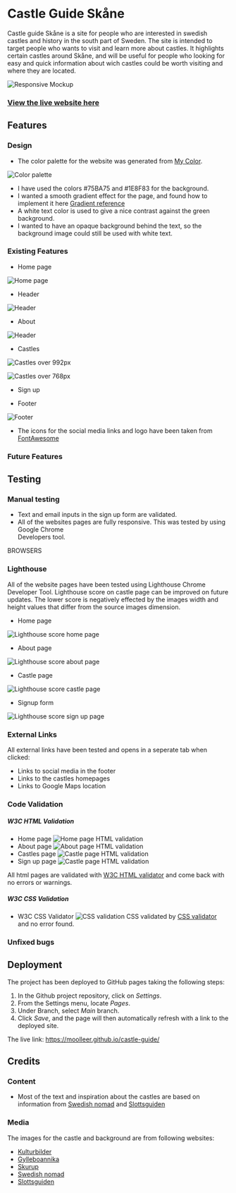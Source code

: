 # Castle Guide Skåne

Castle guide Skåne is a site for people who are interested in swedish castles and history in the south part of Sweden. 
The site is intended to target people who wants to visit and learn more about castles. It highlights certain castles around Skåne, and will be useful for people who looking for easy and quick information about wich castles could be worth visiting and where they are located.    

![Responsive Mockup](docs/README-images/am-i-responsive.png)

### [View the live website here](https://moolleer.github.io/castle-guide/)

## Features 

### Design

- The color palette for the website was generated from [My Color](https://mycolor.space/). 

![Color palette](docs/README-images/color-gradient.png)

- I have used the colors #75BA75 and #1E8F83 for the background.
- I wanted a smooth gradient effect for the page, and found how to implement it here [Gradient reference](https://www.w3schools.com/css/css3_gradients.asp)
- A white text color is used to give a nice contrast against the green background. 
- I wanted to have an opaque background behind the text, so the background image could still be used with white text.

### Existing Features

- Home page

![Home page](docs/README-images/homepage-feature.png)

- Header

![Header](docs/README-images/header.png)

- About

![Header](docs/README-images/aboutpage%20.png)

- Castles

![Castles over 992px](docsREADME-images/castles-over-992px.png)

![Castles over 768px](docs/README-images/castles-over-768px.png)

- Sign up

- Footer 

![Footer](docs/README-images/footer.png)

- The icons for the social media links and logo have been taken from [FontAwesome](https://fontawesome.com/)

### Future Features

## Testing


### Manual testing

- Text and email inputs in the sign up form are validated.
- All of the websites pages are fully responsive. This was tested by using Google Chrome        
Developers tool.

BROWSERS

### Lighthouse

All of the website pages have been tested using Lighthouse Chrome Developer Tool.
Lighthouse score on castle page can be improved on future updates. The lower score is negatively effected by the images width and height values that differ from the source images dimension.

 - Home page

![Lighthouse score home page](docs/README-images/lighthouse-home.png)
 - About page

![Lighthouse score about page](docs/README-images/lighthouse-about.png)
 - Castle page

 ![Lighthouse score castle page](docs/README-images/lighthouse-castles.png)
 - Signup form

 ![Lighthouse score sign up page](docs/README-images/lighthouse-signup.png)
 
### External Links
All external links have been tested and opens in a seperate tab when clicked: 
- Links to social media in the footer
- Links to the castles homepages
- Links to Google Maps location

### Code Validation
##### W3C HTML Validation

- Home page
![Home page HTML validation](docs/README-images/Home-page%20.jpg)
- About page
![About page HTML validation](docs/README-images/About.jpg)
- Castles page
![Castle page HTML validation](docs/README-images/castles.jpg)
- Sign up page
![Castle page HTML validation](docs/README-images/signup.jpg)

All html pages are validated with [W3C HTML validator](https://validator.w3.org/) and come back with no errors or warnings.

##### W3C CSS Validation

- W3C CSS Validator
![CSS validation](docs/README-images/css.jpg)
CSS validated by [CSS validator](https://jigsaw.w3.org/css-validator/) and no error found.



### Unfixed bugs

## Deployment

The project has been deployed to GitHub pages taking the following steps:

1) In the Github project repository, click on _Settings_.
2) From the Settings menu, locate _Pages_.
3) Under Branch, select _Main_ branch.
4) Click _Save_, and the page will then automatically refresh with a link to the deployed site.

The live link: https://moolleer.github.io/castle-guide/


## Credits

### Content
- Most of the text and inspiration about the castles are based on information from [Swedish nomad](https://www.swedishnomad.com/sv/skanska-slott/) and [Slottsguiden](https://slottsguiden.info/)

### Media   
The images for the castle and background are from following websites: 
 - [Kulturbilder](https://kulturbilder.wordpress.com/2017/09/27/trollenas-slott-eslov/)
 - [Gylleboannika](https://gylleboannika.se/tag/hovdala-slott/)
 - [Skurup](https://www.skurup.se/svaneholm)
 - [Swedish nomad](https://www.swedishnomad.com/sv/skanska-slott/)
 - [Slottsguiden](https://slottsguiden.info/)



















